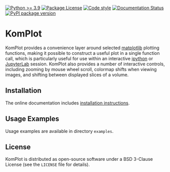 [![Python \>= 3.9](https://img.shields.io/badge/python-3.9+-green.svg)](https://www.python.org/)
[![Package License](https://img.shields.io/github/license/bwohlberg/komplot.svg)](https://github.com/bwohlberg/komplot/blob/main/LICENSE)
[![Code style](https://img.shields.io/badge/code%20style-black-000000.svg)](https://github.com/psf/black)
[![Documentation Status](https://readthedocs.org/projects/komplot/badge/?version=latest)](http://komplot.readthedocs.io/en/latest/?badge=latest)
[![PyPI package version](https://badge.fury.io/py/komplot.svg)](https://badge.fury.io/py/komplot)


# KomPlot

KomPlot provides a convenience layer around selected [matplotlib](https://matplotlib.org) plotting functions, making it possible to construct a useful plot in a single function call, which is particularly useful for use within an interactive [ipython](https://ipython.org) or [JupyterLab](https://jupyter.org) session. KomPlot also provides a number of interactive controls, including zooming by mouse wheel scroll, colormap shifts when viewing images, and shifting between displayed slices of a volume.


## Installation

The online documentation includes
[installation instructions](https://komplot.rtfd.io/en/latest/install.html).


## Usage Examples

Usage examples are available in directory `examples`.


## License

KomPlot is distributed as open-source software under a BSD 3-Clause
License (see the `LICENSE` file for details).
